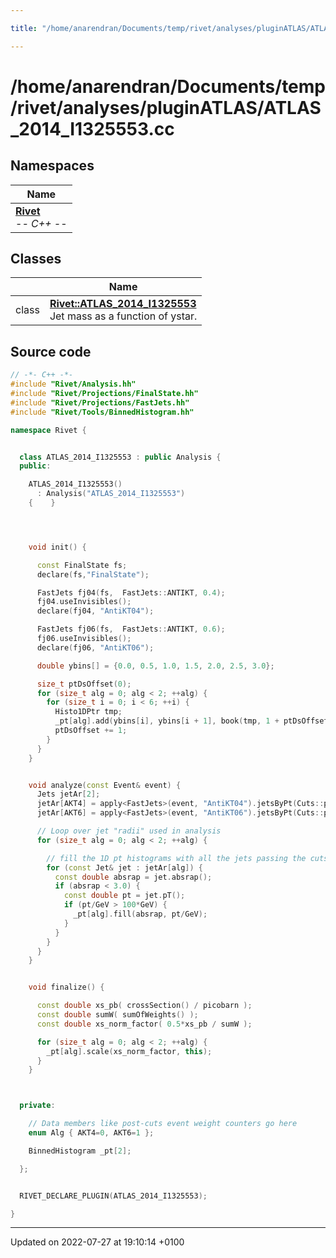 ```yaml
---

title: "/home/anarendran/Documents/temp/rivet/analyses/pluginATLAS/ATLAS_2014_I1325553.cc"

---
```


# /home/anarendran/Documents/temp/rivet/analyses/pluginATLAS/ATLAS_2014_I1325553.cc



## Namespaces

| Name           |
| -------------- |
| **[Rivet](http://example.org/namespaces/namespacerivet/)** <br>-*- C++ -*-  |

## Classes

|                | Name           |
| -------------- | -------------- |
| class | **[Rivet::ATLAS_2014_I1325553](http://example.org/classes/classrivet_1_1atlas__2014__i1325553/)** <br>Jet mass as a function of ystar.  |




## Source code

```cpp
// -*- C++ -*-
#include "Rivet/Analysis.hh"
#include "Rivet/Projections/FinalState.hh"
#include "Rivet/Projections/FastJets.hh"
#include "Rivet/Tools/BinnedHistogram.hh"

namespace Rivet {


  class ATLAS_2014_I1325553 : public Analysis {
  public:

    ATLAS_2014_I1325553()
      : Analysis("ATLAS_2014_I1325553")
    {    }




    void init() {

      const FinalState fs;
      declare(fs,"FinalState");

      FastJets fj04(fs,  FastJets::ANTIKT, 0.4);
      fj04.useInvisibles();
      declare(fj04, "AntiKT04");

      FastJets fj06(fs,  FastJets::ANTIKT, 0.6);
      fj06.useInvisibles();
      declare(fj06, "AntiKT06");

      double ybins[] = {0.0, 0.5, 1.0, 1.5, 2.0, 2.5, 3.0};

      size_t ptDsOffset(0);
      for (size_t alg = 0; alg < 2; ++alg) {
        for (size_t i = 0; i < 6; ++i) {
          Histo1DPtr tmp;
          _pt[alg].add(ybins[i], ybins[i + 1], book(tmp, 1 + ptDsOffset, 1, 1));
          ptDsOffset += 1;
        }
      }
    }


    void analyze(const Event& event) {
      Jets jetAr[2];
      jetAr[AKT4] = apply<FastJets>(event, "AntiKT04").jetsByPt(Cuts::pT > 100*GeV && Cuts::absrap < 3.0);
      jetAr[AKT6] = apply<FastJets>(event, "AntiKT06").jetsByPt(Cuts::pT > 100*GeV && Cuts::absrap < 3.0);

      // Loop over jet "radii" used in analysis
      for (size_t alg = 0; alg < 2; ++alg) {

        // fill the 1D pt histograms with all the jets passing the cuts
        for (const Jet& jet : jetAr[alg]) {
          const double absrap = jet.absrap();
          if (absrap < 3.0) {
            const double pt = jet.pT();
            if (pt/GeV > 100*GeV) {
              _pt[alg].fill(absrap, pt/GeV);
            }
          }
        }
      }
    }


    void finalize() {

      const double xs_pb( crossSection() / picobarn );
      const double sumW( sumOfWeights() );
      const double xs_norm_factor( 0.5*xs_pb / sumW );

      for (size_t alg = 0; alg < 2; ++alg) {
        _pt[alg].scale(xs_norm_factor, this);
      }
    }



  private:

    // Data members like post-cuts event weight counters go here
    enum Alg { AKT4=0, AKT6=1 };

    BinnedHistogram _pt[2];

  };


  RIVET_DECLARE_PLUGIN(ATLAS_2014_I1325553);

}
```


-------------------------------

Updated on 2022-07-27 at 19:10:14 +0100
